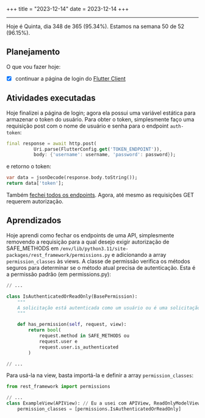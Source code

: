 +++
title = "2023-12-14"
date = 2023-12-14
+++

---

Hoje é Quinta, dia 348 de 365 (95.34%). Estamos na semana 50 de 52 (96.15%).

## Planejamento

O que vou fazer hoje:

- [x] continuar a página de login do [Flutter Client](https://github.com/OmnicodeSolutions/luisa_drf_flutter_client)

## Atividades executadas

Hoje finalizei a página de login; agora ela possui uma variável estática para armazenar o token do usuário. Para obter o token, simplesmente faço uma requisição post com o nome de usuário e senha para o endpoint `auth-token`:

```dart
final response = await http.post(
          Uri.parse(FlutterConfig.get('TOKEN_ENDPOINT')),
          body: {'username': username, 'password': password});
```

e retorno o token:

```dart
var data = jsonDecode(response.body.toString());
return data['token'];
```

Também [fechei todos os endpoints](https://github.com/OmnicodeSolutions/luisa_drf_tutorial/tree/close_endpoints). Agora, até mesmo as requisições GET requerem autorização.

## Aprendizados

Hoje aprendi como fechar os endpoints de uma API, simplesmente removendo a requisição para a qual desejo exigir autorização de SAFE_METHODS em `/env/lib/python3.11/site-packages/rest_framework/permissions.py` e adicionando a array `permission_classes` às views. A classe de permissão verifica os métodos seguros para determinar se o método atual precisa de autenticação. Esta é a permissão padrão (em permissions.py):

```python
// ...

class IsAuthenticatedOrReadOnly(BasePermission):
    """
    A solicitação está autenticada como um usuário ou é uma solicitação somente leitura.
    """

    def has_permission(self, request, view):
        return bool(
            request.method in SAFE_METHODS ou
            request.user e
            request.user.is_authenticated
        )

// ...
```

Para usá-la na view, basta importá-la e definir a array `permission_classes`:

```python
from rest_framework import permissions

// ...
class ExampleView(APIView): // Eu a usei com APIView, ReadOnlyModelViewSet e ModelViewSet
    permission_classes = [permissions.IsAuthenticatedOrReadOnly]
```
